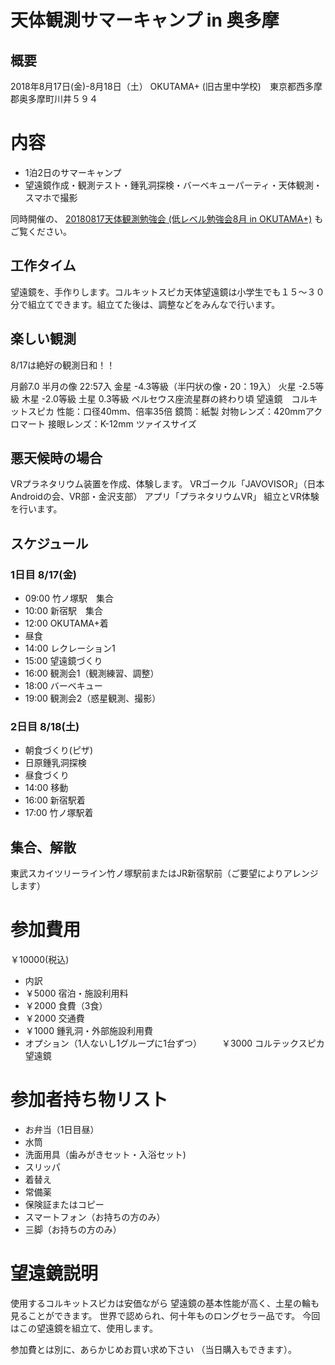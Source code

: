 # 天体観測サマーキャンプ in 奥多摩
## 概要
2018年8月17日(金)-8月18日（土）
OKUTAMA+ (旧古里中学校)　東京都西多摩郡奥多摩町川井５９４

# 内容

- 1泊2日のサマーキャンプ
- 望遠鏡作成・観測テスト・鍾乳洞探検・バーベキューパーティ・天体観測・スマホで撮影

同時開催の、
[20180817天体観測勉強会 (低レベル勉強会8月 in OKUTAMA+)](SOM20180818.md)
もご覧ください。

## 工作タイム

望遠鏡を、手作りします。コルキットスピカ天体望遠鏡は小学生でも１５〜３０分で組立てできます。組立てた後は、調整などをみんなで行います。

## 楽しい観測
 8/17は絶好の観測日和！！

 月齢7.0 半月の像 22:57入 金星 -4.3等級（半円状の像・20：19入） 火星 -2.5等級 木星 -2.0等級 土星 0.3等級 ペルセウス座流星群の終わり頃 望遠鏡　コルキットスピカ 性能：口径40mm、倍率35倍 鏡筒：紙製 対物レンズ：420mmアクロマート 接眼レンズ：K-12mm ツァイスサイズ

## 悪天候時の場合

 VRプラネタリウム装置を作成、体験します。 VRゴークル「JAVOVISOR」（日本Androidの会、VR部・金沢支部） アプリ「プラネタリウムVR」 組立とVR体験を行います。

## スケジュール

### 1日目 8/17(金)
 - 09:00 竹ノ塚駅　集合
 - 10:00 新宿駅　集合
 - 12:00 OKUTAMA+着
 - 昼食
 - 14:00 レクレーション1
 - 15:00 望遠鏡づくり
 - 16:00 観測会1（観測練習、調整）
 - 18:00 バーベキュー
 - 19:00 観測会2（惑星観測、撮影）
### 2日目 8/18(土)
 - 朝食づくり(ピザ)
 - 日原鍾乳洞探検
 - 昼食づくり
 - 14:00 移動
 - 16:00 新宿駅着
 - 17:00 竹ノ塚駅着

## 集合、解散
  東武スカイツリーライン竹ノ塚駅前またはJR新宿駅前（ご要望によりアレンジします）

# 参加費用
 ￥10000(税込)
 - 内訳
  - ￥5000 宿泊・施設利用料
  - ￥2000 食費（3食）
  - ￥2000 交通費
  - ￥1000 鍾乳洞・外部施設利用費
 - オプション（1人ないし1グループに1台ずつ）
 　　￥3000 コルテックスピカ望遠鏡

# 参加者持ち物リスト
  - お弁当（1日目昼）
  - 水筒
  - 洗面用具（歯みがきセット・入浴セット)
  - スリッパ
  - 着替え
  - 常備薬
  - 保険証またはコピー
  - スマートフォン（お持ちの方のみ）
  - 三脚（お持ちの方のみ）


# 望遠鏡説明
 使用するコルキットスピカは安価ながら
 望遠鏡の基本性能が高く、土星の輪も見ることができます。
 世界で認められ、何十年ものロングセラー品です。
 今回はこの望遠鏡を組立て、使用します。

 参加費とは別に、あらかじめお買い求め下さい
 （当日購入もできます）。
